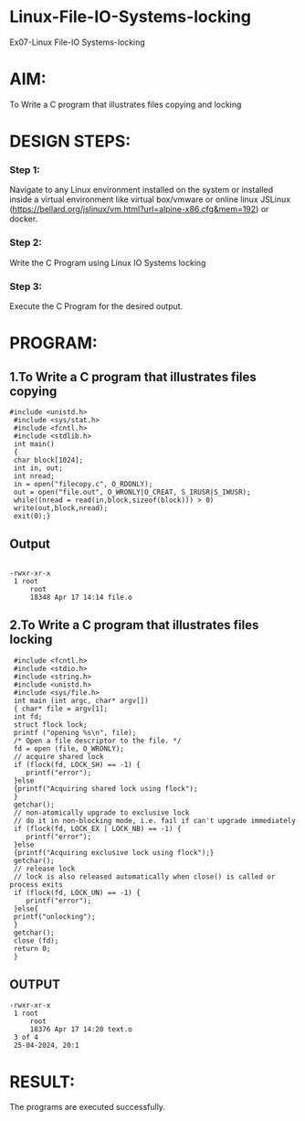 # Linux-File-IO-Systems-locking
Ex07-Linux File-IO Systems-locking
# AIM:
To Write a C program that illustrates files copying and locking

# DESIGN STEPS:

### Step 1:

Navigate to any Linux environment installed on the system or installed inside a virtual environment like virtual box/vmware or online linux JSLinux (https://bellard.org/jslinux/vm.html?url=alpine-x86.cfg&mem=192) or docker.

### Step 2:

Write the C Program using Linux IO Systems locking

### Step 3:

Execute the C Program for the desired output. 

# PROGRAM:

## 1.To Write a C program that illustrates files copying 

```
#include <unistd.h>
 #include <sys/stat.h>
 #include <fcntl.h>
 #include <stdlib.h>
 int main()
 {
 char block[1024];
 int in, out;
 int nread;
 in = open("filecopy.c", O_RDONLY);
 out = open("file.out", O_WRONLY|O_CREAT, S_IRUSR|S_IWUSR);
 while((nread = read(in,block,sizeof(block))) > 0)
 write(out,block,nread);
 exit(0);}
```

## Output
```

-rwxr-xr-x   
 1 root
     root    
     18348 Apr 17 14:14 file.o

```


## 2.To Write a C program that illustrates files locking
```
 #include <fcntl.h>
 #include <stdio.h>
 #include <string.h>
 #include <unistd.h>
 #include <sys/file.h>
 int main (int argc, char* argv[])
 { char* file = argv[1];
 int fd;
 struct flock lock;
 printf ("opening %s\n", file);
 /* Open a file descriptor to the file. */
 fd = open (file, O_WRONLY);
 // acquire shared lock
 if (flock(fd, LOCK_SH) == -1) {
    printf("error");
 }else
 {printf("Acquiring shared lock using flock");
 }
 getchar();
 // non-atomically upgrade to exclusive lock
 // do it in non-blocking mode, i.e. fail if can't upgrade immediately
 if (flock(fd, LOCK_EX | LOCK_NB) == -1) {
    printf("error");
 }else
 {printf("Acquiring exclusive lock using flock");}
 getchar();
 // release lock
 // lock is also released automatically when close() is called or process exits
 if (flock(fd, LOCK_UN) == -1) {
    printf("error");
 }else{
 printf("unlocking");
 }
 getchar();
 close (fd);
 return 0;
 }
```


## OUTPUT

```
-rwxr-xr-x   
 1 root
     root    
     18376 Apr 17 14:20 text.o
 3 of 4
 25-04-2024, 20:1
```


# RESULT:
The programs are executed successfully.
